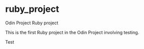 # ruby_project
Odin Project Ruby project

This is the first Ruby project in the Odin Project involving testing. 

Test